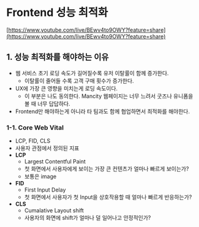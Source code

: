 # Frontend 성능 최적화

[https://www.youtube.com/live/BEwv4to9OWY?feature=share](https://www.youtube.com/live/BEwv4to9OWY?feature=share)

## 1. 성능 최적화를 해야하는 이유

* 웹 서비스 초기 로딩 속도가 길어질수록 유저 이탈률이 함께 증가한다.
  * 이탈률이 줄어들 수록 고객 구매 횟수가 증가한다.
* UX에 가장 큰 영향을 미치는게 로딩 속도이다.
  * 이 부분은 나도 동의한다. Mancity 웹페이지는 너무 느려서 굿즈나 유니폼을 볼 때 너무 답답하다.
* Frontend만 해야하는게 아니라 타 팀과도 함께 협업하면서 최적화를 해야한다.



### 1-1. Core Web Vital

* LCP, FID, CLS
* 사용자 관점에서 정의된 지표
* **LCP**
  * Largest Contentful Paint
  * 첫 화면에서 사용자에게 보이는 가장 큰 컨텐츠가 얼마나 빠르게 보이는가?
  * 보통은 image
* **FID**
  * First Input Delay
  * 첫 화면에서 사용자가 첫 Input을 상호작용할 때 얼마나 빠르게 반응하는가?
* **CLS**
  * Cumalative Layout shift
  * 사용자의 화면에 shift가 얼마나 덜 일어나고 안정적인가?



